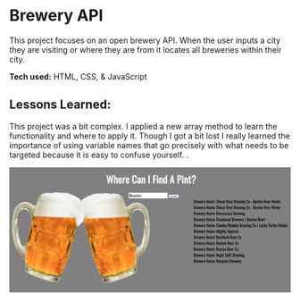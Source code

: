 # Brewery API
This project focuses on an open brewery API. When the user inputs a city they are visiting or where they are from it locates all breweries within their city.

**Tech used:**
HTML, CSS, & JavaScript

## Lessons Learned:

This project was a bit complex. I applied a new array method to learn the functionality and where to apply it. Though I got a bit lost I really learned the importance of using variable names that go precisely with what needs to be targeted because it is easy to confuse yourself. .

![alt tag](brewery.png)
